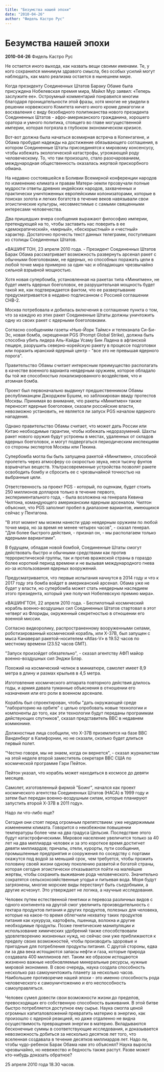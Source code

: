 ```yaml
---
title: "Безумства нашей эпохи"
date: "2010-04-26"
author: "Фидель Кастро Рус"
---
```


# Безумства нашей эпохи

**2010-04-26** Фидель Кастро Рус

Не остается иного выхода, как назвать вещи своими именами. Те, у кого сохранился минимум здравого смысла, без особых усилий могут наблюдать, как мало реализма остается в нынешнем мире.

Когда президенту Соединенных Штатов Бараку Обаме была присуждена Нобелевская премия мира, Майкл Мур заявил: «Теперь заслужите ее». Остроумный комментарий понравился многим благодаря проницательности этой фразы, хотя многие не увидели в решении норвежского Комитета ничего иного кроме демагогии и восхваления с виду безобидного политиканства нового президента Соединенных Штатов - афро-американского гражданина, хорошего оратора и умного политика, стоящего во главе могущественной империи, которая погрязла в глубоком экономическом кризисе.

Вот-вот должна была начаться всемирная встреча в Копенгагене, и Обама пробудил надежды на достижение обязывающего соглашения, в котором Соединенные Штаты присоединятся к мировому консенсусу, чтобы избежать экологической катастрофы, угрожающей роду человеческому. То, что там произошло, стало разочарованием, международная общественность оказалась жертвой прискорбного обмана.

На недавно состоявшейся в Боливии Всемирной конференции народов по изменению климата и правам Матери-земли прозвучали полные мудрости ответы древних индейских народов, захваченных и практически уничтоженных европейскими колонизаторами, которые в поисках золота и легких богатств в течение веков навязывали свои эгоистические культуры, несовместимые с самыми священными интересами человечества.

Два пришедших вчера сообщения выражают философию империи, претендующей на то, чтобы заставить нас поверить в ее «демократический», «мирный», «бескорыстный» и «честный» характер. Достаточно прочесть текст данных телеграмм, поступивших из столицы Соединенных Штатов.

«ВАШИНГТОН, 23 апреля 2010 года. - Президент Соединенных Штатов Барак Обама рассматривает возможность развернуть арсенал ракет с обычными боеголовками, не ядерных, но способных поражать цели в любой точке мира примерно за один час и обладающих чрезвычайно сильной взрывной мощностью.

Хотя новая супербомба, установленная на ракетах типа «Минитмен», не будет иметь ядерных боеголовок, ее разрушительная мощность будет такой же, как подтверждается фактом, что ее развертывание предусматривается в недавно подписанном с Россией соглашении СНВ-2.

Москва потребовала и добилась включения в соглашение пункта о том, что за каждую из этих ракет Соединенные Штаты должны уничтожить одну из своих ракет с ядерными боеголовками.

Согласно сообщениям газеты «Нью-Йорк Таймс» и телеканала Си-Би-Эс, новая бомба, окрещенная PGS (Prompt Global Strike), должна быть способна убить лидера Аль-Кайды Усаму Бин Ладена в афганской пещере, разрушить северно-корейскую ракету в процессе подготовки или поразить иранский ядерный центр - "все это не превышая ядерного порога".

Правительство Обамы считает интересным преимущество располагать в качестве военного варианта неядерным оружием, которое обладало бы той же способностью локализированного воздействия, что и атомная бомба.

Проект был первоначально выдвинут предшественником Обамы республиканцем Джорджем Бушем, но заблокирован ввиду протестов Москвы. Принимая во внимание, что ракеты «Минитмен» также переносят ядерные боеголовки, сказали российские власти, невозможно установить, не является ли запуск PGS началом ядерного нападения.

Однако правительство Обамы считает, что может дать России или Китаю необходимые гарантии, чтобы избежать недоразумений. Шахты ракет нового оружия будут устроены в местах, удаленных от складов ядерных боеголовок, и могут подвергаться периодическим инспекциям со стороны экспертов Москвы или Пекина.

Супербомба могла бы быть запущена ракетой «Минитмен», способной пролететь через атмосферу со скоростью звука, неся тысячу фунтов взрывчатых веществ. Ультрасовременные устройства позволят ракете освободить бомбу и сбросить ее с чрезвычайной точностью на выбранные цели.

Ответственность за проект PGS - который, по оценкам, будет стоить 250 миллионов долларов только в течение первого, экспериментального года, - была возложена на генерала Кевина Чилтона, командующего американским ядерным арсеналом. Чилтон объяснил, что PGS заполнит пробел в диапазоне вариантов, имеющихся сейчас у Пентагона.

"В этот момент мы можем нанести удар неядерным оружием по любой точке мира, но за время не менее четырех часов", - сказал генерал. "Для более быстрого действия, - признал он, - мы располагаем только ядерными вариантами".

В будущем, обладая новой бомбой, Соединенные Штаты смогут действовать быстро и обычными средствами как против террористической группы, так и против вражеской страны в гораздо более короткий период времени и не вызывая международного гнева из-за использования ядерных вооружений.

Предусматривается, что первые испытания начнутся в 2014 году и что к 2017 году эта бомба войдет в американский арсенал. Обама уже не будет у власти, но супербомба может стать неядерным наследием этого президента, который уже получил Нобелевскую премию мира».

«ВАШИНГТОН, 22 апреля 2010 года. - Беспилотный космический корабль военно-воздушных сил Соединенных Штатов стартовал в этот четверг из Флориды, окруженный секретностью в отношении его военной миссии.

Согласно видеоролику, распространенному вооруженными силами, роботизированный космический корабль, или Х-37В, был запущен с мыса Канаверал ракетой-носителем «Аtlas-V» в 19.52 часов по местному времени (23.52 часов GMT).

"Запуск произойдет обязательно", - сказал агентству АФП майор военно-воздушных сил Энджи Блэр.

Похожий на космический челнок в миниатюре, самолет имеет 8,9 метра в длину и размах крыльев в 4,5 метра.

Изготовление космического аппарата повторного действия длилось годы, и армия давала туманные объяснения в отношении его назначения или его роли в военном арсенале.

Корабль был спроектирован, чтобы "дать окружающей среде "лабораторию на орбите" c целью опробовать новые технологии и компоненты до того, как эти технологии будут переданы программам действующих спутников", сказал представитель ВВС в недавнем коммюнике.

Должностные лица сообщили, что Х-37В приземлится на базе ВВС Ванденберг в Калифорнии, но не сказали, сколько будет длиться первый полет.

"Честно говоря, мы не знаем, когда он вернется", - сказал журналистам на этой неделе второй заместитель секретаря ВВС США по космической программе Гэри Пейтон.

Пейтон указал, что корабль может находиться в космосе до девяти месяцев.

Самолет, изготовленный фирмой "Боинг", начался как проект космического агентства Соединенных Штатов (НАСА) в 1999 году и затем был передан военно-воздушным силам, которые планируют запустить второй Х-37В в 2011 году».

Надо ли что-либо еще?

Сегодня они стоят перед огромным препятствием: уже неудержимым изменением климата. Говорится о неизбежном повышении температуры более чем на два градуса Цельсия. Последствие этого будут катастрофическими. Мировое население увеличится только за 40 лет на два миллиарда человек и за это короткое время достигнет девяти миллиардов; причалы, отели, курорты, пути сообщения, промышленные предприятия и сооружения по соседству с портами окажутся под водой за меньший срок, чем требуется, чтобы прожить половину своей жизни одному поколению развитой и богатой страны, которая сегодня эгоистически отказывается пойти на малейшие жертвы, чтобы сохранить выживание рода человеческого. Значительно сократятся сельскохозяйственные угодья и питьевая вода. Моря будут загрязнены, многие морские виды перестанут быть съедобными, а другие исчезнут. Это утверждает не логика, а научные исследования.

Человек путем естественной генетики и перевоза различных видов с одного континента на другой смог увеличить производительность с гектара продуктов питания и других продуктов, полезных для человека, которые на какое-то время облегчили нехватку таких продуктов питания как кукуруза, картофель, пшеница, волокна и другие необходимые продукты. Позже генетические манипуляции и использование химических удобрений также способствовали удовлетворению жизненных нужд, но сейчас они уже приближаются к пределу своих возможностей, чтобы производить здоровые и пригодные для потребления продукты питания. С другой стороны, едва ли за два века истощаются запасы нефти и газа, которые природа создавала 400 миллионов лет. Таким же образом истощаются жизненно важные необновляемые минеральные ресурсы, нужные мировой экономике. В свою очередь, наука создала способность несколько раз самоуничтожить планету за несколько часов. Наибольшее противоречие нашей эпохи - это именно способность рода человеческого к самоуничтожению и его неспособность самоуправляться.

Человек сумел довести свои возможности жизни до пределов, превосходящих его собственную способность выживания. В этой битве быстро потребляется доступное ему сырье. Наука смогла ценой огромных капиталовложений превратить материю в энергию, как произошло с ядерной реакцией, но даже отдаленно не видна осуществимость превращения энергии в материю. Вкладываются бесконечные суммы в соответствующие исследования, и доказывается невозможность добиться за несколько десятков лет того, что вселенная создавала в течение десятков миллиардов лет. Надо ли, чтобы чудо-ребенок Барак Обама нам это объяснял? Наука выросла чрезвычайно, но невежество и бедность также растут. Разве может кто-нибудь доказать обратное?

25 апреля 2010 года 18.30 часов.